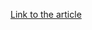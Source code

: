 [Link to the article](https://www.anomali.com/blog/pulling-linux-rabbit-rabbot-malware-out-of-a-hat)
